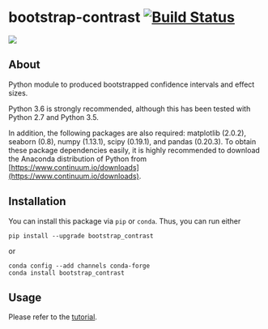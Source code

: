 # bootstrap-contrast [![Build Status](https://travis-ci.org/josesho/bootstrap_contrast.svg?branch=master)](https://travis-ci.org/josesho/bootstrap_contrast)

![](https://raw.githubusercontent.com/josesho/bootstrap_contrast/master/tutorial_img/output_27_1.png)

## About

Python module to produced bootstrapped confidence intervals and effect sizes.

Python 3.6 is strongly recommended, although this has been tested with Python 2.7 and Python 3.5.

In addition, the following packages are also required: matplotlib (2.0.2), seaborn (0.8), numpy (1.13.1), scipy (0.19.1), and pandas (0.20.3). To obtain these package dependencies easily, it is highly recommended to download the Anaconda distribution of Python from [https://www.continuum.io/downloads](https://www.continuum.io/downloads).


## Installation

You can install this package via `pip` or `conda`. Thus, you can run either

```
pip install --upgrade bootstrap_contrast
```
or

```
conda config --add channels conda-forge
conda install bootstrap_contrast
```

## Usage

Please refer to the [tutorial](https://github.com/josesho/bootstrap_contrast/blob/master/bootstrap-contrast_v0.324.2_Tutorial.md).
